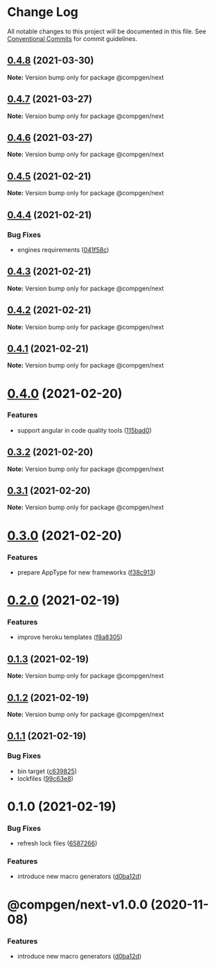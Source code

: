 # Change Log

All notable changes to this project will be documented in this file.
See [Conventional Commits](https://conventionalcommits.org) for commit guidelines.

## [0.4.8](https://github.com/developer239/compgen/compare/@compgen/next@0.4.7...@compgen/next@0.4.8) (2021-03-30)

**Note:** Version bump only for package @compgen/next





## [0.4.7](https://github.com/developer239/compgen/compare/@compgen/next@0.4.6...@compgen/next@0.4.7) (2021-03-27)

**Note:** Version bump only for package @compgen/next





## [0.4.6](https://github.com/developer239/compgen/compare/@compgen/next@0.4.5...@compgen/next@0.4.6) (2021-03-27)

**Note:** Version bump only for package @compgen/next





## [0.4.5](https://github.com/developer239/compgen/compare/@compgen/next@0.4.4...@compgen/next@0.4.5) (2021-02-21)

**Note:** Version bump only for package @compgen/next





## [0.4.4](https://github.com/developer239/compgen/compare/@compgen/next@0.4.3...@compgen/next@0.4.4) (2021-02-21)


### Bug Fixes

* engines requirements ([041f58c](https://github.com/developer239/compgen/commit/041f58cffca7b9db89515ed7e2d77535750cedd6))





## [0.4.3](https://github.com/developer239/compgen/compare/@compgen/next@0.4.2...@compgen/next@0.4.3) (2021-02-21)

**Note:** Version bump only for package @compgen/next





## [0.4.2](https://github.com/developer239/compgen/compare/@compgen/next@0.4.1...@compgen/next@0.4.2) (2021-02-21)

**Note:** Version bump only for package @compgen/next





## [0.4.1](https://github.com/developer239/compgen/compare/@compgen/next@0.4.0...@compgen/next@0.4.1) (2021-02-21)

**Note:** Version bump only for package @compgen/next





# [0.4.0](https://github.com/developer239/compgen/compare/@compgen/next@0.3.2...@compgen/next@0.4.0) (2021-02-20)


### Features

* support angular in code quality tools ([115bad0](https://github.com/developer239/compgen/commit/115bad0e04e490152dcf57341ae2a3c6112f6e2d))





## [0.3.2](https://github.com/developer239/compgen/compare/@compgen/next@0.3.1...@compgen/next@0.3.2) (2021-02-20)

**Note:** Version bump only for package @compgen/next





## [0.3.1](https://github.com/developer239/compgen/compare/@compgen/next@0.3.0...@compgen/next@0.3.1) (2021-02-20)

**Note:** Version bump only for package @compgen/next





# [0.3.0](https://github.com/developer239/compgen/compare/@compgen/next@0.2.0...@compgen/next@0.3.0) (2021-02-20)


### Features

* prepare AppType for new frameworks ([f38c913](https://github.com/developer239/compgen/commit/f38c913f37d6e353648acab3393ac9678c245c30))





# [0.2.0](https://github.com/developer239/compgen/compare/@compgen/next@0.1.3...@compgen/next@0.2.0) (2021-02-19)


### Features

* improve heroku templates ([f8a8305](https://github.com/developer239/compgen/commit/f8a8305d029ed4562e7cf3878ef3d1b1285c42d7))





## [0.1.3](https://github.com/developer239/compgen/compare/@compgen/next@0.1.2...@compgen/next@0.1.3) (2021-02-19)

**Note:** Version bump only for package @compgen/next





## [0.1.2](https://github.com/developer239/compgen/compare/@compgen/next@0.1.1...@compgen/next@0.1.2) (2021-02-19)

**Note:** Version bump only for package @compgen/next





## [0.1.1](https://github.com/developer239/compgen/compare/@compgen/next@0.1.0...@compgen/next@0.1.1) (2021-02-19)


### Bug Fixes

* bin target ([c639825](https://github.com/developer239/compgen/commit/c639825f9c5c430880d33deeb648c9a087102fae))
* lockfiles ([99c63e8](https://github.com/developer239/compgen/commit/99c63e8f7192b2a8262f74e6f0fbd6943ebc1eb4))





# 0.1.0 (2021-02-19)


### Bug Fixes

* refresh lock files ([6587266](https://github.com/developer239/compgen/commit/658726677f8e29849ac47411a84a5569008fa3e0))


### Features

* introduce new macro generators ([d0ba12d](https://github.com/developer239/compgen/commit/d0ba12d99e495e77bc2645d1a61a59bde858ba8a))





# @compgen/next-v1.0.0 (2020-11-08)


### Features

* introduce new macro generators ([d0ba12d](https://github.com/developer239/compgen/commit/d0ba12d99e495e77bc2645d1a61a59bde858ba8a))
